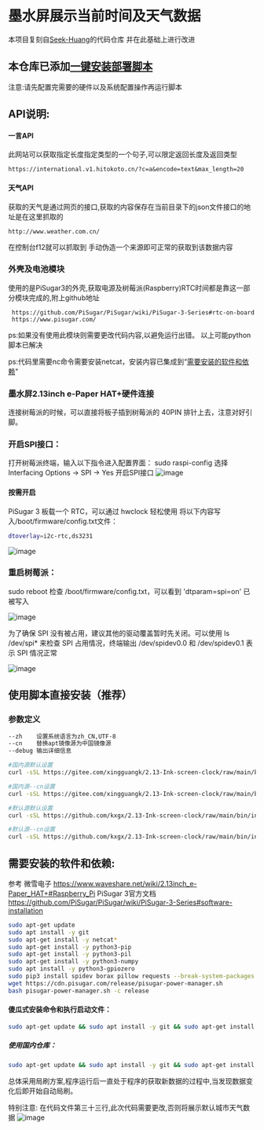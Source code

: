 # 墨水屏展示当前时间及天气数据

本项目复刻自[Seek-Huang](https://github.com/Seek-Huang/2.13-Ink-screen-clock)的代码仓库
并在此基础上进行改进

## 本仓库已添加[一键安装部署脚本](https://github.com/kxgx/2.13-Ink-screen-clock#%E4%BD%BF%E7%94%A8%E8%84%9A%E6%9C%AC%E7%9B%B4%E6%8E%A5%E5%AE%89%E8%A3%85%E6%8E%A8%E8%8D%90)
注意:请先配置完需要的硬件以及系统配置操作再运行脚本

## API说明:

#### 一言API
此网站可以获取指定长度指定类型的一个句子,可以限定返回长度及返回类型 
    
    https://international.v1.hitokoto.cn/?c=a&encode=text&max_length=20

#### 天气API
获取的天气是通过网页的接口,获取的内容保存在当前目录下的json文件接口的地址是在这里抓取的 
    
    http://www.weather.com.cn/
    
在控制台f12就可以抓取到
手动伪造一个来源即可正常的获取到该数据内容

### 外壳及电池模块
使用的是PiSugar3的外壳,获取电源及树莓派(Raspberry)RTC时间都是靠这一部分模块完成的,附上github地址
    
     https://github.com/PiSugar/PiSugar/wiki/PiSugar-3-Series#rtc-on-board
     https://www.pisugar.com/

ps:如果没有使用此模块则需要更改代码内容,以避免运行出错。
以上可能python脚本已解决

ps:代码里需要nc命令需要安装netcat，安装内容已集成到“[需要安装的软件和依赖](https://github.com/kxgx/2.13-Ink-screen-clock#%E9%9C%80%E8%A6%81%E5%AE%89%E8%A3%85%E7%9A%84%E8%BD%AF%E4%BB%B6%E5%92%8C%E4%BE%9D%E8%B5%96)"
     
### 墨水屏2.13inch e-Paper HAT+硬件连接
连接树莓派的时候，可以直接将板子插到树莓派的 40PIN 排针上去，注意对好引脚。

### 开启SPI接口：
打开树莓派终端，输入以下指令进入配置界面：
sudo raspi-config
选择Interfacing Options -> SPI -> Yes 开启SPI接口
![image](https://www.waveshare.net/w/upload/1/1e/RPI_open_spi.png)

#### 按需开启
PiSugar 3 板载一个 RTC，可以通过 hwclock 轻松使用
将以下内容写入/boot/firmware/config.txt文件：
```Bash
dtoverlay=i2c-rtc,ds3231
```
![image](https://raw.github.com/kxgx/2.13-Ink-screen-clock/main/pic/1.png)

### 重启树莓派：
sudo reboot
检查 /boot/firmware/config.txt，可以看到 'dtparam=spi=on' 已被写入

![image](https://www.waveshare.net/w/upload/4/46/RPI_open_spi_1.jpg)

为了确保 SPI 没有被占用，建议其他的驱动覆盖暂时先关闭。可以使用 ls /dev/spi* 来检查 SPI 占用情况，终端输出 /dev/spidev0.0 和 /dev/spidev0.1 表示 SPI 情况正常

![image](https://www.waveshare.net/w/upload/a/a0/RPI_open_spi_2.jpg)

## 使用脚本直接安装（推荐）
### 参数定义
```Bash
--zh    设置系统语言为zh_CN,UTF-8
--cn    替换apt镜像源为中国镜像源
--debug 输出详细信息
```
```Bash
#国内源默认设置
curl -sSL https://gitee.com/xingguangk/2.13-Ink-screen-clock/raw/main/bin/install.sh | sudo bash
```
```Bash
#国内源--cn设置
curl -sSL https://gitee.com/xingguangk/2.13-Ink-screen-clock/raw/main/bin/install.sh | sudo bash -s -- --cn
```
```Bash
#默认源默认设置
curl -sSL https://github.com/kxgx/2.13-Ink-screen-clock/raw/main/bin/install.sh | sudo bash
```
```Bash
#默认源--cn设置
curl -sSL https://github.com/kxgx/2.13-Ink-screen-clock/raw/main/bin/install.sh | sudo bash -s -- --cn
```

## 需要安装的软件和依赖:
参考
微雪电子 https://www.waveshare.net/wiki/2.13inch_e-Paper_HAT+#Raspberry_Pi
PiSugar 3官方文档 https://github.com/PiSugar/PiSugar/wiki/PiSugar-3-Series#software-installation
```Bash
sudo apt-get update
sudo apt install -y git
sudo apt-get install -y netcat*
sudo apt-get install -y python3-pip
sudo apt-get install -y python3-pil
sudo apt-get install -y python3-numpy
sudo apt install -y python3-gpiozero
sudo pip3 install spidev borax pillow requests --break-system-packages
wget https://cdn.pisugar.com/release/pisugar-power-manager.sh
bash pisugar-power-manager.sh -c release
```
#### 傻瓜式安装命令和执行启动文件：
```Bash
sudo apt-get update && sudo apt install -y git && sudo apt-get install -y python3-pip && sudo apt-get install -y python3-pil && sudo apt-get install -y python3-numpy && sudo apt install -y python3-gpiozero && sudo apt-get install -y netcat* && sudo pip3 install spidev borax pillow requests --break-system-packages && wget https://cdn.pisugar.com/release/pisugar-power-manager.sh && bash pisugar-power-manager.sh -c release && cd ~/ && git clone https://github.com/kxgx/2.13-Ink-screen-clock.git && cd ~/2.13-Ink-screen-clock/bin/ && sudo chmod +x start.sh && sudo ./start.sh
```
##### 使用国内仓库：
```Bash
sudo apt-get update && sudo apt install -y git && sudo apt-get install -y python3-pip && sudo apt-get install -y python3-pil && sudo apt-get install -y python3-numpy && sudo apt install -y python3-gpiozero && sudo apt-get install -y netcat* && sudo pip3 install spidev borax pillow requests --break-system-packages && wget https://cdn.pisugar.com/release/pisugar-power-manager.sh && bash pisugar-power-manager.sh -c release && cd ~/ && git clone https://gitee.com/xingguangk/2.13-Ink-screen-clock.git && cd ~/2.13-Ink-screen-clock/bin/ && sudo chmod +x start.sh && sudo ./start.sh
```

总体采用局刷方案,程序运行后一直处于程序的获取新数据的过程中,当发现数据变化后即开始自动局刷。

特别注意:
在代码文件第三十三行,此次代码需要更改,否则将展示默认城市天气数据
![image](https://github.com/kxgx/2.13-Ink-screen-clock/raw/main/pic/1736672578025.jpg)
